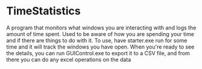 # TimeStatistics
A program that monitors what windows you are interacting with and logs the amount of time spent. Used to be aware of how you are spending your time and if there are things to do with it.
To use, have starter.exe run for some time and it will track the windows you have open. When you're ready to see the details, you can run GUIControl.exe to export it to a CSV file, and from there you can do any excel operations on the data
